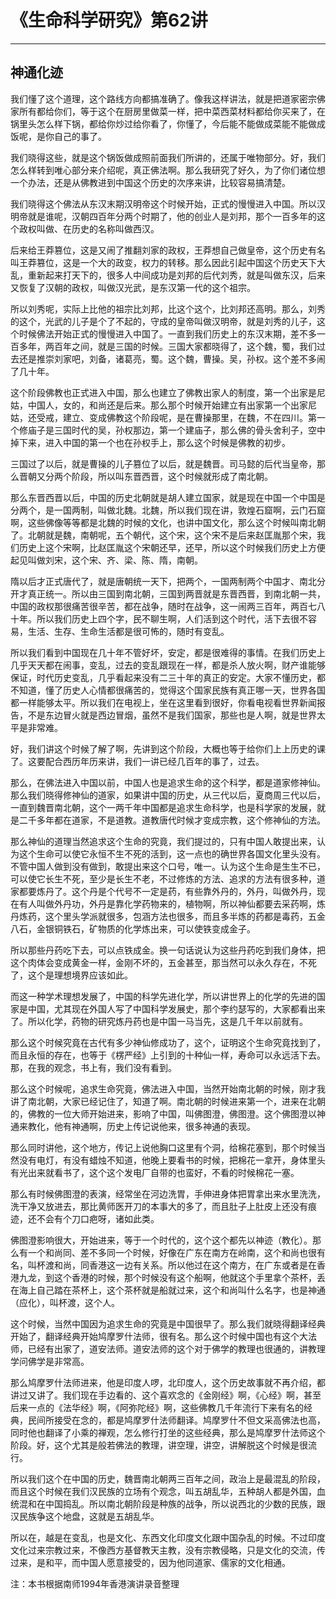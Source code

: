 # 《生命科学研究》第62讲

------

## 神通化迹

我们懂了这个道理，这个路线方向都搞准确了。像我这样讲法，就是把道家密宗佛家所有都给你们，等于这个在厨房里做菜一样，把中菜西菜材料都给你买来了，在锅里头怎么样下锅，都给你炒过给你看了，你懂了，今后能不能做成菜能不能做成饭呢，是你自己的事了。

我们晓得这些，就是这个锅饭做成照前面我们所讲的，还属于唯物部分。好，我们怎么样转到唯心部分来介绍呢，真正佛法啊。那么我研究了好久，为了你们诸位想一个办法，还是从佛教进到中国这个历史的次序来讲，比较容易搞清楚。

我们晓得这个佛法从东汉末期汉明帝这个时候开始，正式的慢慢进入中国。所以汉明帝就是谁呢，汉朝四百年分两个时期了，他的创业人是刘邦，那个一百多年的这个政权叫做、在历史的名称叫做西汉。

后来给王莽篡位，这是又闹了推翻刘家的政权，王莽想自己做皇帝，这个历史有名叫王莽篡位，这是一个大的政变，权力的转移。那么因此引起中国这个历史天下大乱，重新起来打天下的，很多人中间成功是刘邦的后代刘秀，就是叫做东汉，后来又恢复了汉朝的政权，叫做汉光武，是东汉第一代的这个祖宗。

所以刘秀呢，实际上比他的祖宗比刘邦，比这个这个，比刘邦还高明。那么，刘秀的这个，光武的儿子是个了不起的，守成的皇帝叫做汉明帝，就是刘秀的儿子，这个时候佛法开始正式的慢慢进入中国了。一直到我们历史上的东汉末期，差不多一百多年，两百年之间，就是三国的时候。三国大家都晓得了，这个魏，蜀，我们过去还是推崇刘家吧，刘备，诸葛亮，蜀。这个魏，曹操。吴，孙权。这个差不多闹了几十年。

这个阶段佛教也正式进入中国，那么也建立了佛教出家人的制度，第一个出家是尼姑，中国人，女的，和尚还是后来。那么那个时候开始建立有出家第一个出家尼姑，还受戒，建立、变成佛教这个阶段呢，是在曹操那里，在魏，不在四川。第一个修庙子是三国时代的吴，孙权那边，第一个建庙子，那么佛的骨头舍利子，空中掉下来，进入中国的第一个也在孙权手上，那么这个时候是佛教的初步。

三国过了以后，就是曹操的儿子篡位了以后，就是魏晋。司马懿的后代当皇帝，那么晋朝又分两个阶段，所以叫东晋西晋，这个时候就形成了南北朝。

那么东晋西晋以后，中国的历史北朝就是胡人建立国家，就是现在中国一个中国是分两个，是一国两制，叫做北魏。北魏，所以我们现在讲，敦煌石窟啊，云门石窟啊，这些佛像等等都是北魏的时候的文化，也讲中国文化，那么这个时候叫南北朝了。北朝就是魏，南朝呢，五个朝代，这个宋，这个宋不是后来赵匡胤那个宋，我们历史上这个宋啊，比赵匡胤这个宋朝还早，还早，所以这个时候我们历史上方便起见叫做刘宋，这个宋、齐、梁、陈、隋，南朝。

隋以后才正式唐代了，就是唐朝统一天下，把两个，一国两制两个中国才、南北分开才真正统一。所以由三国到南北朝，三国到两晋就是东晋西晋，到南北朝一共，中国的政权那很痛苦很辛苦，都在战争，随时在战争，这一闹两三百年，两百七八十年。所以我们历史上四个字，民不聊生啊，人们活到这个时代，活下去很不容易，生活、生存、生命生活都是很可怖的，随时有变乱。

所以我们看到中国现在几十年不管好坏，安定，都是很难得的事情。在我们历史上几乎天天都在闹事，变乱，过去的变乱跟现在一样，都是杀人放火啊，财产谁能够保证，时代历史变乱，几乎看起来没有二三十年的真正的安定。大家不懂历史，都不知道，懂了历史人心情都很痛苦的，觉得这个国家民族有真正哪一天，世界各国都一样能够太平。所以我们在电视上，坐在这里看到很好，你看电视看世界新闻报告，不是东边冒火就是西边冒烟，虽然不是我们国家，那些也是人啊，就是世界太平是非常难。

好，我们讲这个时候了解了啊，先讲到这个阶段，大概也等于给你们上上历史的课了。这要配合西历年历来讲，我们一讲已经几百年的事了，过去。

那么，在佛法进入中国以前，中国人也是追求生命的这个科学，都是道家修神仙。那么我们晓得修神仙的道家，如果讲中国的历史，从三代以后，夏商周三代以后，一直到魏晋南北朝，这个一两千年中国都是追求生命科学，也是科学家的发展，就是二千多年都在道家，不是道教。道教唐代时候才变成宗教，这个修神仙的方法。

那么神仙的道理当然追求这个生命的究竟，我们提过的，只有中国人敢提出来，认为这个生命可以使它永恒不生不死的活到，这一点也的确世界各国文化里头没有。不管中国人做到没有做到，敢提出来这个口号，唯一。认为这个生命是生生不已，可以使它长生不死，至少是长生不老，不过修炼的方法、追求的方法有很多种，道家都要炼丹了。这个丹是个代号不一定是药，有些靠外丹的，外丹，叫做外丹，现在有人叫做外丹功，外丹是靠化学药物来的，植物啊，所以神仙都要去采药啊，炼丹炼药，这个里头学派就很多，包涵方法也很多，而且多半炼的药都是毒药，五金八石，金银铜铁石，矿物质的化学炼出来，可以使铁变成金子。

所以那些丹药吃下去，可以点铁成金。换一句话说认为这些丹药吃到我们身体，把这个肉体会变成黄金一样，金刚不坏的，五金甚至，那当然可以永久存在，不死了，这个是理想境界应该如此。

而这一种学术理想发展了，中国的科学先进化学，所以讲世界上的化学的先进的国家是中国，尤其现在外国人写了中国科学发展史，那个李约瑟写的，大家都看出来了。所以化学，药物的研究炼丹药也是中国一马当先，这是几千年以前就有。

那么这个时候究竟在古代有多少神仙修成功了，这个，证明这个生命究竟找到了，而且永恒的存在，也等于《楞严经》上引到的十种仙一样，寿命可以永远活下去。那，在我的观念，书上有，我们没有看到。

那么这个时候呢，追求生命究竟，佛法进入中国，当然开始南北朝的时候，刚才我讲了南北朝，大家已经记住了，知道了啊。南北朝的时候进来第一个，进来在北朝的，佛教的一位大师开始进来，影响了中国，叫佛图澄，佛图澄。这个佛图澄以神通来教化，他有神通啊，历史上传记说他来，很多神通的表现。

那么同时讲他，这个地方，传记上说他胸口这里有个洞，给棉花塞到，那个时候当然没有电灯，有没有蜡烛不知道，他晚上要看书的时候，把棉花一拿开，身体里头有光出来就看书了，这个这个发电厂自带的也蛮好，不看的时候棉花一塞。

那么有时候佛图澄的表演，经常坐在河边洗胃，手伸进身体把胃拿出来水里洗洗，洗干净又放进去，那比黄师医开刀的本事大的多了，而且肚子上肚皮上还没有痕迹，还不会有个刀口疤呀，诸如此类。

佛图澄影响很大，开始进来，等于一个时代的，这个这个都先以神迹（教化）。那么有一个和尚同、差不多同一个时候，好像在广东在南方在岭南，这个和尚也很有名，叫杯渡和尚，同香港这一边有关系。所以他过在这个南方，在广东或者是在香港九龙，到这个香港的时候，那个时候没有这个船啊，他就这个手里拿个茶杯，丢在海上自己踏在茶杯上，这个茶杯就是船就过来，这个和尚叫什么名字，也是神通（应化），叫杯渡，这个人。

这个时候，当然中国因为追求生命的究竟是中国很早了。那么我们就晓得翻译经典开始了，翻译经典开始鸠摩罗什法师，很有名。那么这个时候中国也有这个大法师，已经有出家了，道安法师。道安法师的这个对于佛学的教理也很通的，讲教理学问佛学是非常高。

那么鸠摩罗什法师进来，他是印度人啰，北印度人，这个历史故事就不再介绍，都讲过又讲了。我们现在手边看的、这个喜欢念的《金刚经》啊，《心经》啊，甚至后来一点的《法华经》啊，《阿弥陀经》啊，这些佛教几千年流行下来有名的经典，民间所接受在念的，都是鸠摩罗什法师翻译。鸠摩罗什不但文采高佛法也高，同时他也翻译了小乘的禅观，怎么修行打坐的这些经典，那么是鸠摩罗什法师这个阶段。好，这个尤其是般若佛法的教理，讲空理，讲空，讲解脱这个时候是很流行。

所以我们这个在中国的历史，魏晋南北朝两三百年之间，政治上是最混乱的阶段，而且这个时候在我们汉民族的立场有个观念，叫五胡乱华，五种胡人都是外国，血统混和在中国捣乱。所以南北朝阶段是种族的战争，所以说西北的少数的民族，跟汉民族争这个地盘，这就是五胡乱华。

所以在，越是在变乱，也是文化、东西文化印度文化跟中国杂乱的时候。不过印度文化过来宗教过来，不像西方基督教天主教，没有宗教侵略，只是文化的交流，传过来，是和平，而中国人愿意接受的，因为他同道家、儒家的文化相通。

注：本书根据南师1994年香港演讲录音整理

